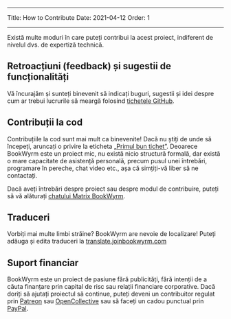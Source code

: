 - - -
Title: How to Contribute Date: 2021-04-12 Order: 1
- - -

Există multe moduri în care puteți contribui la acest proiect, indiferent de nivelul dvs. de expertiză technică.

## Retroacțiuni (feedback) și sugestii de funcționalități
Vă încurajăm și sunteți binevenit să indicați buguri, sugestii și idei despre cum ar trebui lucrurile să meargă folosind [tichetele GitHub](https://github.com/bookwyrm-social/bookwyrm/issues).

## Contribuții la cod
Contribuțiile la cod sunt mai mult ca binevenite! Dacă nu știți de unde să începeți, aruncați o privire la eticheta [„Primul bun tichet”](https://github.com/bookwyrm-social/bookwyrm/issues?q=is%3Aissue+is%3Aopen+label%3A%22good+first+issue%22). Deoarece BookWyrm este un proiect mic, nu există nicio structură formală, dar există o mare capacitate de asistență personală, precum pusul unei întrebări, programare în pereche, chat video etc., așa că simțiți-vă liber să ne contactați.

Dacă aveți întrebări despre proiect sau despre modul de contribuire, puteți să vă alăturați [chatului Matrix BookWyrm](https://app.element.io/#/room/#bookwyrm:matrix.org).

## Traduceri
Vorbiți mai multe limbi străine? BookWyrm are nevoie de localizare! Puteți adăuga și edita traduceri la [translate.joinbookwyrm.com](http://translate.joinbookwyrm.com/)

## Suport financiar
BookWyrm este un proiect de pasiune fără publicități, fără intenții de a căuta finanțare prin capital de risc sau relații financiare corporative. Dacă doriți să ajutați proiectul să continue, puteți deveni un contribuitor regulat prin [Patreon](https://www.patreon.com/bookwyrm) sau [OpenCollective](https://opencollective.com/bookwyrm) sau să faceți un cadou punctual prin [PayPal](https://paypal.me/oulipo).
